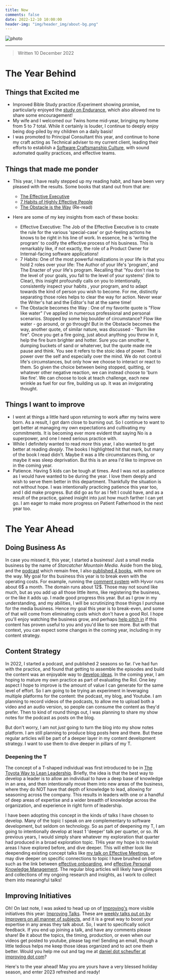 ```yaml
---
title: Now
comments: false
date: 2022-12-10 10:00:00
header-img: "img/header_img/about-bg.png"
---
```


![photo](../img/page_img/clock.jpg)

---

> Written 10 December 2022

# The Year Behind

## Things that Excited me
- Improved Bible Study practice /Experiment showing promise, particularly enjoyed the [study on Endurance](https://daniel.scheufler.io/2022/12/09/on-endurance/), which also allowed me to share some encouragement!
- My wife and I welcomed our Twins home mid-year, bringing my home from 5 to 7 total. While it certainly is louder, I continue to deeply enjoy being dog-piled by my children on a daily basis!
- I was promoted to Principal Consultant this year, and continue to hone my craft acting as Technical adviser to my current client, leading their efforts to establish a [Software Craftsmanship Culture](https://manifesto.softwarecraftsmanship.org/), with sound automated quality practices, and effective teams.

## Things that made me ponder
- This year, I have really stepped up my reading habit, and have been very pleased with the results. Some books that stand out from that are:
    - [The Effective Executive](https://www.amazon.com/Effective-Executive-Definitive-Harperbusiness-Essentials/dp/0060833459)
    - [7 Habits of Highly Effective People](https://www.amazon.com/Habits-Highly-Effective-People-Powerful/dp/1982137274)
    - [The Obstacle is the Way](https://www.amazon.com/Obstacle-Way-Timeless-Turning-Triumph/dp/1591846358) (Re-read)

- Here are some of my key insights from each of these books:
    - Effective Executive: The Job of the Effective Executive is to create the rule for the various 'special-case' or gut-feeling actions he knows to be right in his line of work. In essence, he is 'writing the program' to codify the effective process of his business. This is remarkably like, if not exactly, the role of a Product Owner for Internal-facing software applications!
    - 7 Habits: One of the most powerful realizations in your life is that you hold 2 roles over your life: The Author of your life's 'program', and The Enacter of your life's program. Recalling that 'You don't rise to the level of your goals, you fall to the level of your systems' (link to Clear), this insight profoundly calls on you to intentionally, consistently inspect your habits , your program, and to adapt towards the kind of person you wish to become. For me, distinctly separating those roles helps to clear the way for action. Never wear the Writer's hat and the Editor's hat at the same time!
    - The Obstacle becomes the Way : One of my favorite quote is "Flow like water" I've applied in numerous professional and personal scenarios. Stopped by some big boulder of circumstance? Flow like water - go around, or go through! But in the Obstacle becomes the way, another quote, of similar nature, was discussed - "Burn like fire". Once you get a fire going, just about anything you throw in it, help the fire burn brighter and hotter. Sure you can smother it, dumping buckets of sand or whaterver, but the quote made me pause and think. You see it refers to the stoic idea of power. That is power over the self and especially over the mind. We do not control life's circumstances, but only how we choose to interact or react to them. So given the choice between being stopped, quitting, or whatever other negative reaction, we can instead choose to 'burn like fire'. We can choose to look at teach challenge, each new wrinkle as fuel for our fire, building us up. It was an invigorating thought.

## Things I want to improve
- I went at things a little hard upon returning to work after my twins were born. As a result, I got darn close to burning out. So I continue to want to get better at managing my own expectations and cultivating my commitments. It is becoming ever more evident that saying No is a superpower, and one I need serious practice with.
- While I definitely wanted to read _more_ this year, I also wanted to get better at reading _deeply_. The books I highlighted hit that mark, but many of the book I read didn't. Maybe it was a life circumstances thing, or maybe it was sleep deprivation. But this is an area I'd like to improve on in the coming year. 
- Patience. Having 5 kids can be tough at times. And I was not as patience as I would have wanted to be during the year. I love them deeply and wish to serve them better in this department. Thankfully the situation is not without hope. I was intentionally practicing patience this year too, and I did make progress. But did go as for as I felt I could have, and as a result of the practice, gained insight into just how much farther I can yet go. I am eager to make more progress on Patient Fatherhood in the next year too.

# The Year Ahead

## Doing Business As
In case you missed it, this year, I started a business! Just a small media business by the name of _Starcatcher Mountain Media_. Aside from the blog, and the [podcast](https://anchor.fm/journeymans-travels) which remain free, I also [published 4 books](https://leanpub.com/u/danielscheufler), with more on the way. My goal for ths business this year is to break even with the operating costs. For example, running the [comment system](https://talk.hyvor.com/) with Hyvor runs about 6$ a month. The domain runs about 12$. Those may not sound like much, but as you add up all those little items, like registering the business, or the like it adds up. I made good progress this year. But as I grow in my understanding, and my abilities, I will be scrutinizing those things I purchase for the media business. Hence my goal this year is to break-even, and some of that will come from eliminating costs which don't have a good RoI. I hope you'll enjoy watching the business grow, and perhaps [help pitch in](https://www.buymeacoffee.com/djscheuf) if this content has proven useful to you and you'd like to see more. But with that context, you can expect some changes in the coming year, including in my content strategy.

## Content Strategy
In 2022, I started a podcast, and published 2 seasons so far. I've had fun with the practice, and found that getting to assemble the episodes and build the content was an enjoyable way to [develop ideas](../2020/06/29/repost-how-to-break-into-conference-speaking/). In the coming year, I am hoping to mature my own practice as part of evaluating the RoI. One key aspect I hope to improve is the amount of value I can generate for the same level of effort. So I am going to be trying an experiment in leveraging multiple platforms for the content: the podcast, my blog, and Youtube. I am planning to record videos of the podcasts, to allow me to upload both a video and an audio version, so people can consume the content as they'd prefer. Then to kind of round things out, I was planning to share my show notes for the podcast as posts on the blog. 

But don't worry, I am not _just_ going to turn the blog into my show notes platform. I am still planning to produce blog posts here and there. But these regular articles will be part of a deeper layer in my content development strategy. I want to use them to dive deeper in pillars of my T.

### Deepening the T
The concept of a T-shaped individual was first introduced to be in [The Toyota Way to Lean Leadership](https://www.amazon.com/Toyota-Way-Lean-Leadership-Development/dp/0071780785). Briefly, the idea is that the best way to develop a leader is to allow an individual  to have a deep base of knowledge in an area, and then intentionally move them into new areas of the business, where they do NOT have that depth of knowledge to lead, allowing for seasoning across the company. This results in leaders with one or a handful of deep areas of expertise and a wider breadth of knowledge across the organization, and experience in right form of leadership.  

I have been adopting this concept in the kinds of talks I have chosen to develop. Many of the topic I speak on are complementary to software development, but seldom on technology. So as part of deepening my T, I am going to intentionally develop at least 1 'deeper' talk per quarter, or so. IN previous years, I would simply share whatever my exploration that quarter had produced in a broad exploration topic. THis year my hope is to revisit areas I have explored before, and dive deeper. This will either look like deepending existing concept talks like [my talk on Effective Meetings](https://www.youtube.com/watch?v=rN5UJ4J36YY&list=PL2I3mxniQ45SNCUKKM1_PrG84aY3eEm7H), or may dive deeper on specific connections to topic I have brushed on before such as the link between [effective onboarding](https://daniel.scheufler.io/2022/02/16/onboarding-junior-engineer/), and [effective Personal Knowledge Management](https://www.youtube.com/watch?v=rluFxA1BvX4&list=PL2I3mxniQ45SNCUKKM1_PrG84aY3eEm7H&index=4). The regular blog articles will likely have glimpses and collections of my ongoing research and insights, as I work to collect them into meaningful talks!

## Improving Initiatives
Oh! On last note, I was asked to head up on of [Improving's](https://improving.com/) more visible initiatives this year: [Improving Talks](https://improving.com/virtual-events/). These are [weekly talks put on by Improvers on all manner of subjects](https://www.youtube.com/watch?v=4vydbZfsNY4&list=PLqXBkW2Bgxfgw_ye7p9grNCIw3HN_euWL), and it is a great way to boost your expertise in any areas they talk about. So, I want to specifically solicit feedback. If you end up joining a talk, and have any comments please share! Be it about the topics, the timing, production, or even when our videos get posted to youtube, please tag me! Sending an email, though a little tedious helps me keep those ideas organized and to act one them better. Would you help me out and tag me at [daniel dot scheufler at improving dot com](mailto:daniel.scheufler@improving.com)? 

Here's to the year ahead! May you are yours have a very blessed holiday season, and enter 2023 refreshed and ready!
